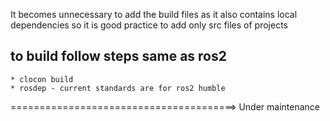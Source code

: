 It becomes unnecessary to add the build files as it also contains local dependencies 
so it is good practice to add only src files of projects

## to build follow steps same as ros2
    * clocon build
    * rosdep - current standards are for ros2 humble


=======================================> Under maintenance
